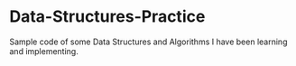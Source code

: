 # Data-Structures-Practice
Sample code of some Data Structures and Algorithms I have been learning and implementing. 
